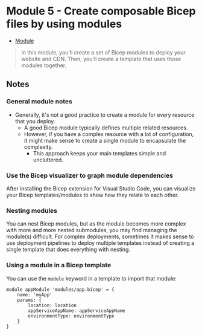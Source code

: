 # Module 5 - Create composable Bicep files by using modules

- [Module](https://learn.microsoft.com/en-us/training/modules/create-composable-bicep-files-using-modules)

> In this module, you'll create a set of Bicep modules to deploy your website and CDN. Then, you'll create a template that uses those modules together.

## Notes

### General module notes

- Generally, it's not a good practice to create a module for every resource that you deploy.
  - A good Bicep module typically defines multiple related resources.
  - However, if you have a complex resource with a lot of configuration, it might make sense to create a single module to encapsulate the complexity.
    - This approach keeps your main templates simple and uncluttered.

### Use the Bicep visualizer to graph module dependencies

After installing the Bicep extension for Visual Studio Code, you can visualize your Bicep templates/modules to show how they relate to each other.

### Nesting modules

You can nest Bicep modules, but as the module becomes more complex with more and more nested submodules, you may find managing the module(s) difficult. For complex deployments, sometimes it makes sense to use deployment pipelines to deploy multiple templates instead of creating a single template that does everything with nesting.

### Using a module in a Bicep template

You can use the `module` keyword in a template to import that module:

```bicep
module appModule 'modules/app.bicep' = {
    name: 'myApp'
    params: {
        location: location
        appServiceAppName: appServiceAppName
        environmentType: environmentType
    }
}
```
